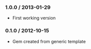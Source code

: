 ### 1.0.0 / 2013-01-29

* First working version

### 0.1.0 / 2012-10-15

* Gem created from generic template

